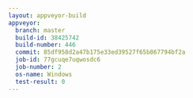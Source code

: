 ```yaml
---
layout: appveyor-build
appveyor:
  branch: master
  build-id: 38425742
  build-number: 446
  commit: 85df958d2a47b175e33ed39527f65b867794bf2a
  job-id: 77gcuqe7uqwosdc6
  job-number: 2
  os-name: Windows
  test-result: 0
---
```

